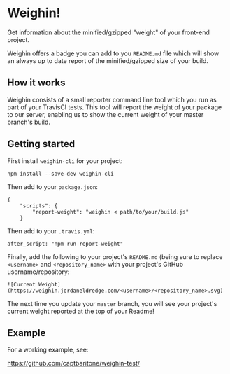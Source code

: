# Weighin!

Get information about the minified/gzipped "weight" of your front-end project.

Weighin offers a badge you can add to you `README.md` file which will show an
always up to date report of the minified/gzipped size of your build.

## How it works

Weighin consists of a small reporter command line tool which you run as part of
your TravisCI tests. This tool will report the weight of your package to our
server, enabling us to show the current weight of your master branch's build.

## Getting started

First install `weighin-cli` for your project:

    npm install --save-dev weighin-cli

Then add to your `package.json`:

    {
        "scripts": {
            "report-weight": "weighin < path/to/your/build.js"
        }

Then add to your `.travis.yml`:

    after_script: "npm run report-weight"

Finally, add the following to your project's `README.md` (being sure to replace
`<username>` and `<repository_name>` with your project's GitHub
username/repository:

    ![Current Weight](https://weighin.jordaneldredge.com/<username>/<repository_name>.svg)

The next time you update your `master` branch, you will see your project's
current weight reported at the top of your Readme!

## Example

For a working example, see:

https://github.com/captbaritone/weighin-test/
